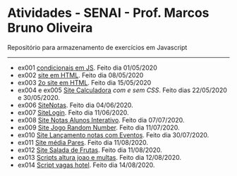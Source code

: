 # Atividades - SENAI - Prof. Marcos Bruno Oliveira
Repositório para armazenamento de exercícios em Javascript 
___
* ex001 [condicionais em JS](https://github.com/pbmarzano/Atividades-Javascript-SENAI/blob/master/condicionais.js). Feito dia 01/05/2020
* ex002 [site em HTML](https://github.com/pbmarzano/Atividades-Javascript-SENAI/blob/master/exercicioSite.html). Feito dia 08/05/2020
* ex003 [2o site em HTML](https://github.com/pbmarzano/Atividades-Javascript-SENAI/blob/master/exercicioSite2.html). Feito dia 15/05/2020
* ex004 e ex005 [Site Calculadora](https://github.com/pbmarzano/Atividades-Javascript-SENAI/tree/master/SiteCalculadora) *com e sem CSS*. Feito dias 22/05/2020 e 30/05/2020. 
* ex006 [SiteNotas](https://github.com/pbmarzano/Atividades-Javascript-SENAI/tree/master/SiteNotas_). Feito dia 04/06/2020.
* ex007 [SiteLogin](https://github.com/pbmarzano/Atividades-Javascript-SENAI/tree/master/SiteLogin). Feito dia 11/06/2020.
* ex008 [Site Notas Alunos Interativo](https://github.com/pbmarzano/Atividades-Javascript-SENAI/tree/master/SiteMediaNotas). Feito dia 07/07/2020.
* ex009 [Site Jogo Random Number](https://github.com/pbmarzano/Atividades-Javascript-SENAI/tree/master/JogoRandonNumber). Feito dia 11/07/2020.
* ex010 [Site Lançamento notas com Eventos](https://github.com/pbmarzano/Atividades-Javascript-SENAI/tree/master/SiteMediaNotas). Feito dia 30/07/2020.
* ex011 [Site média Pares](https://github.com/pbmarzano/Atividades-Javascript-SENAI/tree/master/Site-pares). Feito dia 11/08/2020.
* ex012 [Site Salada de Frutas](https://github.com/pbmarzano/Atividades-Javascript-SENAI/tree/master/Site-salada). Feito dia 11/08/2020.
* ex013 [Scripts altura joao e multas](https://github.com/pbmarzano/Atividades-Javascript-SENAI/tree/master/Exerc%C3%ADcios/script-sem-html). Feito dia 12/08/2020. 
* ex014 [Script vagas hotel](https://github.com/pbmarzano/Atividades-Javascript-SENAI/tree/master/Exerc%C3%ADcios/Exerc%C3%ADcios%20L%C3%B3gica%20Lucas/leitos-hotel). Feito dia 14/08/2020.
